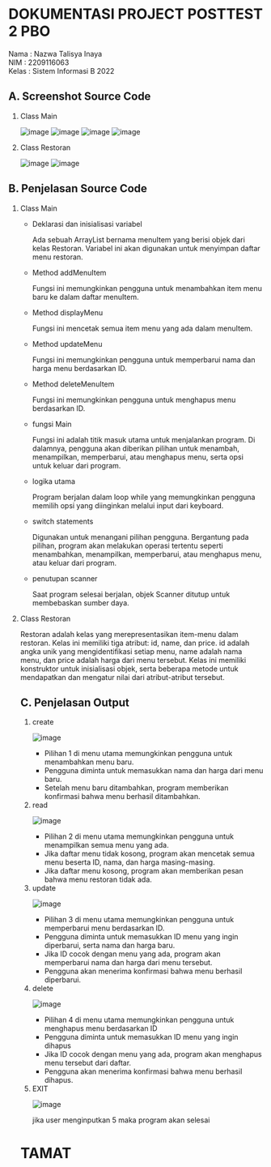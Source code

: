 <h1>DOKUMENTASI PROJECT POSTTEST 2 PBO</h1>

<P>Nama : Nazwa Talisya Inaya <br>NIM : 2209116063 <br>Kelas : Sistem Informasi B 2022</P>

<h2>A. Screenshot Source Code</h2>

<ol>
  <li>Class Main</li>
  
  ![image](https://github.com/NazwaTalisya/pbo-post-test-2/assets/127506716/fa49a9e1-ba8a-48a6-afd0-c26f50ff0f90)
  ![image](https://github.com/NazwaTalisya/pbo-post-test-2/assets/127506716/0ba46069-fa48-4e71-85f1-04ea1a9df7ed)
  ![image](https://github.com/NazwaTalisya/pbo-post-test-2/assets/127506716/a26b732d-b6fb-4675-87e0-a9f9e1be2c50)
  ![image](https://github.com/NazwaTalisya/pbo-post-test-2/assets/127506716/6c6cbc79-309b-4370-8860-b04df42d9c0b)

  <li>Class Restoran</li>
  
  ![image](https://github.com/NazwaTalisya/pbo-post-test-2/assets/127506716/792e3f51-3292-41c8-bef0-7eb3440c998f)
  ![image](https://github.com/NazwaTalisya/pbo-post-test-2/assets/127506716/b498b615-23c7-4a3c-87fb-7f1dbf027d1d)

</ol>

<h2>B. Penjelasan Source Code</h2>
<ol>
  <li>Class Main</li>
  <ul>
    <li>Deklarasi dan inisialisasi variabel</li>
    <p>Ada sebuah ArrayList bernama menuItem yang berisi objek dari kelas Restoran. Variabel ini akan digunakan untuk menyimpan daftar menu restoran.</p>
    <li>Method addMenuItem</li>
    <p>Fungsi ini memungkinkan pengguna untuk menambahkan item menu baru ke dalam daftar menuItem.</p>
    <li>Method displayMenu</li>
    <p>Fungsi ini mencetak semua item menu yang ada dalam menuItem.</p>
    <li>Method updateMenu</li>
    <p>Fungsi ini memungkinkan pengguna untuk memperbarui nama dan harga menu berdasarkan ID.</p>
    <li>Method deleteMenuItem</li>
    <p>Fungsi ini memungkinkan pengguna untuk menghapus menu berdasarkan ID.</p>
    <li>fungsi Main</li>
    <p>Fungsi ini adalah titik masuk utama untuk menjalankan program. Di dalamnya, pengguna akan diberikan pilihan untuk menambah, menampilkan, memperbarui, atau menghapus menu, serta opsi untuk keluar dari program.</p>
    <li>logika utama</li>
    <p>Program berjalan dalam loop while yang memungkinkan pengguna memilih opsi yang diinginkan melalui input dari keyboard.</p>
    <li>switch statements</li>
    <p>Digunakan untuk menangani pilihan pengguna. Bergantung pada pilihan, program akan melakukan operasi tertentu seperti menambahkan, menampilkan, memperbarui, atau menghapus menu, atau keluar dari program.</p>
    <li>penutupan scanner</li>
    <p>Saat program selesai berjalan, objek Scanner ditutup untuk membebaskan sumber daya.</p>
  </ul>
  <li>Class Restoran</li>
  <p>Restoran adalah kelas yang merepresentasikan item-menu dalam restoran. Kelas ini memiliki tiga atribut: id, name, dan price. id adalah angka unik yang mengidentifikasi setiap menu, name adalah nama menu, dan price adalah harga dari menu tersebut. Kelas ini memiliki konstruktor untuk inisialisasi objek, serta beberapa metode untuk mendapatkan dan mengatur nilai dari atribut-atribut tersebut.</p>
  
<h2>C. Penjelasan Output</h2>
<ol>
  <li>create</li>

  ![image](https://github.com/NazwaTalisya/pbo-post-test-2/assets/127506716/d81ef3b6-8af0-4a6b-9d90-93fb6151c79f)
   <ul>
    <li>Pilihan 1 di menu utama memungkinkan pengguna untuk menambahkan menu baru.</li>
    <li>Pengguna diminta untuk memasukkan nama dan harga dari menu baru.</li>
    <li>Setelah menu baru ditambahkan, program memberikan konfirmasi bahwa menu berhasil ditambahkan.</li>
  </ul>

  <li>read</li>

  ![image](https://github.com/NazwaTalisya/pbo-post-test-2/assets/127506716/6b12a3c7-46d0-48c3-86bf-6b7ac257ccb6)
   <ul>
    <li>Pilihan 2 di menu utama memungkinkan pengguna untuk menampilkan semua menu yang ada.</li>
    <li>Jika daftar menu tidak kosong, program akan mencetak semua menu beserta ID, nama, dan harga masing-masing.</li>
    <li>Jika daftar menu kosong, program akan memberikan pesan bahwa menu restoran tidak ada.</li>
  </ul>

  <li>update</li>

  ![image](https://github.com/NazwaTalisya/pbo-post-test-2/assets/127506716/4b09aa43-f791-4586-b7c0-e9328f5f1083)
  <ul>
    <li>Pilihan 3 di menu utama memungkinkan pengguna untuk memperbarui menu berdasarkan ID.</li>
    <li>Pengguna diminta untuk memasukkan ID menu yang ingin diperbarui, serta nama dan harga baru.</li>
    <li>Jika ID cocok dengan menu yang ada, program akan memperbarui nama dan harga dari menu tersebut.</li>
    <li>Pengguna akan menerima konfirmasi bahwa menu berhasil diperbarui.</li>
  </ul>
 

  <li>delete</li>

  ![image](https://github.com/NazwaTalisya/pbo-post-test-2/assets/127506716/f079c5e7-4509-423a-b92a-63d3b9eff0b0)
  <ul>
    <li>Pilihan 4 di menu utama memungkinkan pengguna untuk menghapus menu berdasarkan ID</li>
    <li>Pengguna diminta untuk memasukkan ID menu yang ingin dihapus</li>
    <li>Jika ID cocok dengan menu yang ada, program akan menghapus menu tersebut dari daftar.</li>
    <li>Pengguna akan menerima konfirmasi bahwa menu berhasil dihapus.</li>
  </ul>

  <li>EXIT</li>

  ![image](https://github.com/NazwaTalisya/pbo-post-test-2/assets/127506716/55a1c63f-3935-4f32-8418-6b099ec32f95)
  <p>jika user menginputkan 5 maka program akan selesai</p>

</ol>

<h1>TAMAT</h1>
